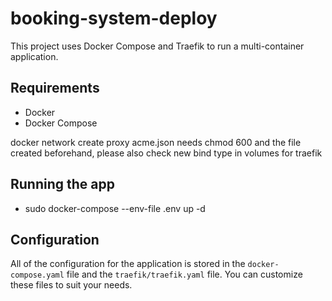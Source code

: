 # booking-system-deploy

This project uses Docker Compose and Traefik to run a multi-container application.

## Requirements

- Docker
- Docker Compose

docker network create proxy
acme.json needs chmod 600 and the file created beforehand, please also check new bind type in volumes for traefik

## Running the app

- sudo docker-compose --env-file .env up -d

## Configuration

All of the configuration for the application is stored in the `docker-compose.yaml` file and the `traefik/traefik.yaml` file. You can customize these files to suit your needs.

